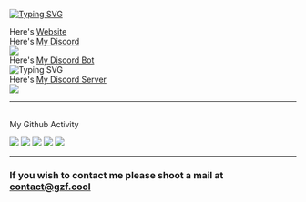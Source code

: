 <!-- # Hi there, I'm [♛gzf♛!](http://gzf-linktree.great-site.net) 👋  -->

[![Typing SVG](https://readme-typing-svg.herokuapp.com/?duration=4000&lines=Hello+there%2C+I%27m+♛gzf♛)](http://gzf-linktree.great-site.net)

Here's [Website]([https://mmabubakar.com])
<br>
Here's [My Discord](https://discord.com/users/https://discord.com/users/935053416877666304)
<br>
![](https://dcbadge.vercel.app/api/shield/935053416877666304)
<br>
Here's [My Discord Bot](https://discord.com/users/972866679220617297)
<br>
![Typing SVG](https://dcbadge.vercel.app/api/shield/972866679220617297?bot=true)
<br>
Here's [My Discord Server](https://discord.gg/Hj9ekSwqrA)
<br>
[![](https://dcbadge.vercel.app/api/server/Hj9ekSwqrA)](https://discord.gg/Hj9ekSwqrA)
<br>
<hr>
<br>
My Github Activity
<br>

![](http://github-profile-summary-cards.vercel.app/api/cards/profile-details?username=Argzf&theme=discord_old_blurple)
![](http://github-profile-summary-cards.vercel.app/api/cards/repos-per-language?username=Argzf&theme=discord_old_blurple)
![](http://github-profile-summary-cards.vercel.app/api/cards/most-commit-language?username=Argzf&theme=discord_old_blurple)
![](http://github-profile-summary-cards.vercel.app/api/cards/stats?username=Argzf&theme=discord_old_blurple)
![](http://github-profile-summary-cards.vercel.app/api/cards/productive-time?username=Argzf&theme=discord_old_blurple&utcOffset=3)

<hr>

### If you wish to contact me please shoot a mail at [contact@gzf.cool](mailto:contact@gzf.cool)
<!--
This is a ✨ _special_ ✨ repository because its `README.md` (this file) appears on your GitHub profile.

Here are some ideas to get you started:

- 🔭 I’m currently working on ...
- 🌱 I’m currently learning ...
- 👯 I’m looking to collaborate on ...
- 🤔 I’m looking for help with ...
- 💬 Ask me about ...
- 📫 How to reach me: ...
- 😄 Pronouns: ...
- ⚡ Fun fact: ...
-->
